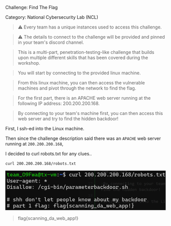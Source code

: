 Challenge: Find The Flag

Category: National Cybersecurity Lab (NCL)

>⚠️ Every team has a unique instances used to access this challenge.

>⚠️ The details to connect to the challenge will be provided and pinned in your team's discord channel.

>This is a multi-part, penetration-testing-like challenge that builds upon multiple different skills that has been covered during the workshop.

>You will start by connecting to the provided linux machine.

>From this linux machine, you can then access the vulnerable machines and pivot through the network to find the flag.

>For the first part, there is an APACHE web server running at the following IP address: 200.200.200.168. 

>By connecting to your team's machine first, you can then access this web server and try to find the hidden backdoor!

First, I ssh-ed into the Linux machine.

Then since the challenge description said there was an `APACHE` web server running at `200.200.200.168`,

I decided to curl robots.txt for any clues..
```sh
curl 200.200.200.168/robots.txt
```

![curl](curl.png)

> flag{scanning_da_web_app!}

